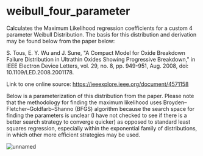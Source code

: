 # weibull_four_parameter
Calculates the Maximum Likelihood regression coefficients for a custom 4 parameter Weibull Distribution. The basis for this distribution and derivation may be found below from the paper below:

S. Tous, E. Y. Wu and J. Sune, "A Compact Model for Oxide Breakdown Failure Distribution in Ultrathin Oxides Showing Progressive Breakdown," in IEEE Electron Device Letters, vol. 29, no. 8, pp. 949-951, Aug. 2008, doi: 10.1109/LED.2008.2001178.

Link to one online source: https://ieeexplore.ieee.org/document/4571158

Below is a parameterization of this distribution from the paper. Please note that the methodology for finding the maximum likelihood uses Broyden–Fletcher–Goldfarb–Shanno (BFGS) algorithm because the search space for finding the parameters is unclear (I have not checked to see if there is a better search strategy to converge quicker) as opposed to standard least squares regression, especially within the exponential family of distributions, in which other more efficient strategies may be used.

![unnamed](https://github.com/robinsdp/weibull_four_parameter/assets/2322478/fb3a44da-6b48-4df1-9d4e-1ffd45218509)

